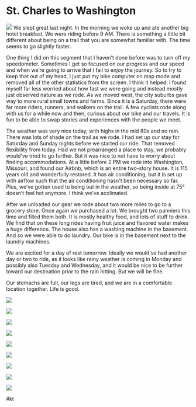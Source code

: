 # St. Charles to Washington
![](http://ride.whitings.org/wp-content/uploads/2022/06/wp-1654386904348.jpg) 
We slept great last night. In the morning we woke up and ate another big hotel breakfast. We were riding before 9 AM. There is something a little bit different about being on a trail that you are somewhat familiar with. The time seems to go slightly faster. 

 One thing I did on this segment that I haven’t done before was to turn off my speedometer. Sometimes I get so focused on our progress and our speed and when we’re going to arrive that I fail to enjoy the journey. So to try to keep that out of my head, I just put my bike computer on map mode and removed all of the other statistics from the screen. I think it helped. I found myself far less worried about how fast we were going and instead mostly just observed nature as we rode. As we moved west, the city suburbs gave way to more rural small towns and farms. Since it is a Saturday, there were far more riders, runners, and walkers on the trail. A few cyclists rode along with us for a while now and then, curious about our bike and our travels. It is fun to be able to swap stories and experiences with the people we meet.

 The weather was very nice today, with highs in the mid 80s and no rain. There was lots of shade on the trail as we rode. I had set up our stay for Saturday and Sunday nights before we started our ride. That removed flexibility from today. Had we not prearranged a place to stay, we probably would’ve tried to go further. But it was nice to not have to worry about finding accommodations. At a little before 2 PM we rode into Washington, Missouri, and found our Airbnb, which is an entire two-story house. It is 115 years old and wonderfully restored. It has air conditioning, but it is set up with airflow such that the air conditioning hasn't been necessary so far. Plus, we’ve gotten used to being out in the weather, so being inside at 75° doesn’t feel hot anymore. I think we’ve acclimated.

 After we unloaded our gear we rode about two more miles to go to a grocery store. Once again we purchased a lot. We brought two panniers this time and filled them both. It is mostly healthy food, and lots of stuff to drink. We find that on these long rides having fruit juice and flavored water makes a huge difference. The house also has a washing machine in the basement. And so we were able to do laundry. Our bike is in the basement next to the laundry machines.

 We are excited for a day of rest tomorrow. Ideally we would’ve had another day or two to ride, as it looks like rainy weather is coming in Monday and possibly also Tuesday and Wednesday, and it would be nice to be further toward our destination prior to the rain hitting. But we will be fine.

 Our stomachs are full, our legs are tired, and we are in a comfortable location together. Life is good.

 
![](https://ride.whitings.org/wp-content/uploads/2022/06/wp-1654386904442-scaled.jpg)
 
![](https://ride.whitings.org/wp-content/uploads/2022/06/wp-1654386904419-scaled.jpg)
 
![](https://ride.whitings.org/wp-content/uploads/2022/06/wp-1654386904398-scaled.jpg)
 
![](https://ride.whitings.org/wp-content/uploads/2022/06/wp-1654386904379-scaled.jpg)
 
![](https://ride.whitings.org/wp-content/uploads/2022/06/wp-1654386904364-scaled.jpg)
 
![](https://ride.whitings.org/wp-content/uploads/2022/06/wp-1654386904247-scaled.jpg)
 
![](https://ride.whitings.org/wp-content/uploads/2022/06/wp-1654386904348-scaled.jpg)
 
![](https://ride.whitings.org/wp-content/uploads/2022/06/wp-1654386904173-scaled.jpg)
 
![](https://ride.whitings.org/wp-content/uploads/2022/06/wp-1654386904130-scaled.jpg)

#kt